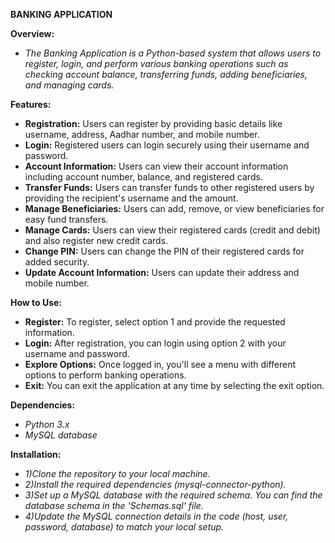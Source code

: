 **BANKING APPLICATION**

**Overview:**
- *The Banking Application is a Python-based system that allows users to register, login, and perform various banking operations such as checking account balance, transferring funds, adding beneficiaries, and managing cards.*

**Features:**
- **Registration:** Users can register by providing basic details like username, address, Aadhar number, and mobile number.
- **Login:** Registered users can login securely using their username and password.
- **Account Information:** Users can view their account information including account number, balance, and registered cards.
- **Transfer Funds:** Users can transfer funds to other registered users by providing the recipient's username and the amount.
- **Manage Beneficiaries:** Users can add, remove, or view beneficiaries for easy fund transfers.
- **Manage Cards:** Users can view their registered cards (credit and debit) and also register new credit cards.
- **Change PIN:** Users can change the PIN of their registered cards for added security.
- **Update Account Information:** Users can update their address and mobile number.

**How to Use:**
- **Register:** To register, select option 1 and provide the requested information.
- **Login:** After registration, you can login using option 2 with your username and password.
- **Explore Options:** Once logged in, you'll see a menu with different options to perform banking operations.
- **Exit:** You can exit the application at any time by selecting the exit option.

**Dependencies:**
- *Python 3.x*
- *MySQL database*

**Installation:**
- *1)Clone the repository to your local machine.*
- *2)Install the required dependencies (mysql-connector-python).*
- *3)Set up a MySQL database with the required schema. You can find the database schema in the 'Schemas.sql' file.*
- *4)Update the MySQL connection details in the code (host, user, password, database) to match your local setup.*

